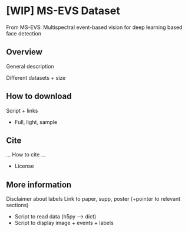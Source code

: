 # [WIP] MS-EVS Dataset 
From MS-EVS: Multispectral event-based vision for deep learning based face detection

## Overview

General description

Different datasets + size

## How to download

Script + links 

- Full, light, sample

## Cite

... How to cite ...
+ License


## More information
Disclaimer about labels 
Link to paper, supp, poster (+pointer to relevant sections)

- Script to read data (h5py --> dict)
- Script to display image + events + labels
